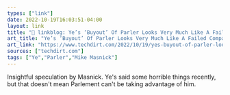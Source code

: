 ```yaml
---
types: ["link"]
date: 2022-10-19T16:03:51-04:00
layout: link
title: "🔗 linkblog: Ye’s ‘Buyout’ Of Parler Looks Very Much Like A Failed Company Taking Advantage Of Troubled Rich Guy | Techdirt'"
art_title: "Ye’s ‘Buyout’ Of Parler Looks Very Much Like A Failed Company Taking Advantage Of Troubled Rich Guy | Techdirt"
art_link: "https://www.techdirt.com/2022/10/19/yes-buyout-of-parler-looks-very-much-like-a-failed-company-taking-advantage-of-troubled-rich-guy/"
sources: ["techdirt.com"]
tags: ["Ye","Parler","Mike Masnick"]
---
```

Insightful speculation by Masnick. Ye's said some horrible things recently, but that doesn't mean Parlement can't be taking advantage of him.
 
